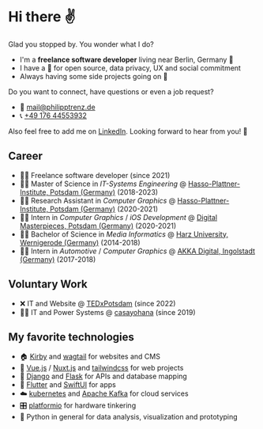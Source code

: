 # Hi there ✌️

Glad you stopped by. You wonder what I do?

* I'm a **freelance software developer** living near Berlin, Germany 📍
* I have a 💚 for open source, data privacy, UX and social commitment
* Always having some side projects going on 🤗



Do you want to connect, have questions or even a job request? 

* 📧 [mail@philipptrenz.de](mailto:mail@philipptrenz.de)
* 📞 [+49 176 44553932](tel:+4917644553932)

Also feel free to add me on [LinkedIn](https://www.linkedin.com/in/philipptrenz/). Looking forward to hear from you! 🖖



## Career

* 👨‍💼 Freelance software developer (since 2021)
* 👨‍🎓 Master of Science in *IT-Systems Engineering* @ [Hasso-Plattner-Institute, Potsdam (Germany)](https://hpi.de/en/) (2018-2023)
* 👨‍🔬 Research Assistant in *Computer Graphics* @ [Hasso-Plattner-Institute, Potsdam (Germany)](https://hpi.de/doellner/home.html) (2020-2021)
* 👨‍💻 Intern in *Computer Graphics* / *iOS Development* @ [Digital Masterpieces, Potsdam (Germany)](https://www.digitalmasterpieces.com) (2020-2021)
* 👨‍🎓 Bachelor of Science in *Media Informatics* @ [Harz University, Wernigerode (Germany)](https://www.hs-harz.de/en/) (2014-2018) 
* 👨‍💻 Intern in *Automotive* / *Computer Graphics* @ [AKKA Digital, Ingolstadt (Germany)](https://www.akka-technologies.com/sector/empower-your-activities-with-digital-technologies/) (2017-2018) 



## Voluntary Work

* ❌ IT and Website @ [TEDxPotsdam](https://tedxpotsdam.de) (since 2022)
* 🙋‍♂️ IT and Power Systems @ [casayohana](https://casayohana.org) (since 2019)



## My favorite technologies

* 🏠 [Kirby](https://github.com/getkirby/kirby) and [wagtail](https://github.com/wagtail/wagtail) for websites and CMS
* 👔 [Vue.js](https://github.com/vuejs/vue) / [Nuxt.js](https://github.com/nuxt/nuxt.js) and [tailwindcss](https://github.com/tailwindlabs/tailwindcss) for web projects
* 📡 [Django](https://github.com/django/django) and [Flask](https://github.com/pallets/flask) for APIs and database mapping
* 📱 [Flutter](https://github.com/flutter/flutter) and [SwiftUI](https://developer.apple.com/xcode/swiftui/) for apps
* ☁️ [kubernetes](https://kubernetes.io/de/) and [Apache Kafka](https://kafka.apache.org) for cloud services
* 🎛 [platformio](https://platformio.org) for hardware tinkering
* 🐍 Python in general for data analysis, visualization and prototyping
